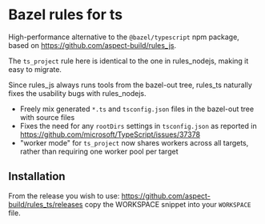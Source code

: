# Bazel rules for ts

High-performance alternative to the `@bazel/typescript` npm package, based on
https://github.com/aspect-build/rules_js.

The `ts_project` rule here is identical to the one in rules_nodejs, making it easy to migrate.

Since rules_js always runs tools from the bazel-out tree, rules_ts naturally fixes the usability bugs with rules_nodejs.

- Freely mix generated `*.ts` and `tsconfig.json` files in the bazel-out tree with source files
- Fixes the need for any `rootDirs` settings in `tsconfig.json` as reported in https://github.com/microsoft/TypeScript/issues/37378
- "worker mode" for `ts_project` now shares workers across all targets, rather than requiring one worker pool per target

## Installation

From the release you wish to use:
<https://github.com/aspect-build/rules_ts/releases>
copy the WORKSPACE snippet into your `WORKSPACE` file.
